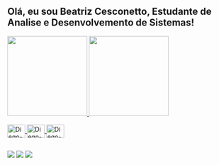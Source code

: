 ## Olá, eu sou Beatriz Cesconetto, Estudante de Analise e Desenvolvemento de Sistemas!
 
<div align="left">
  <a href="https://github.com/Beacesconeotto">
  <img height="180em" src="https://github-readme-stats.vercel.app/api?username=Beacesconeotto&show_icons=true&theme=dark&include_all_commits=true&count_private=true"/>
  <img height="180em" src="https://github-readme-stats.vercel.app/api/top-langs/?username=Beacesconeotto&layout=compact&langs_count=7&theme=dark"/>
</div>
  
<div style="display: inline_block;"><br>
  <img align="center" alt="Diego-TS" height="30" width="40" src="https://cdn.jsdelivr.net/gh/devicons/devicon/icons/html5/html5-original.svg" />
  <img align="center" alt="Diego-TS" height="30" width="40" src="https://cdn.jsdelivr.net/gh/devicons/devicon/icons/css3/css3-original.svg" />
  <img align="center" alt="Diego-TS" height="30" width="40" src="https://cdn.jsdelivr.net/gh/devicons/devicon/icons/python/python-original.svg" />
</div>
  
##
 
<div> 
  <a href="https://instagram.com/beacesconetto" target="_blank"><img src="https://img.shields.io/badge/-Instagram-%23E4405F?style=for-the-badge&logo=instagram&logoColor=white" target="_blank"></a>
  <a href = "mailto:beacesconetto203@gmail.com"><img src="https://img.shields.io/badge/-Gmail-%23333?style=for-the-badge&logo=gmail&logoColor=white" target="_blank"></a>
  <a href="https://www.linkedin.com/in/beatriz-cesonetto/" target="_blank"><img src="https://img.shields.io/badge/-LinkedIn-%230077B5?style=for-the-badge&logo=linkedin&logoColor=white" target="_blank"></a> 
 
</div>
